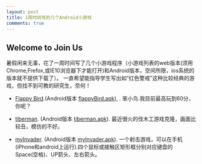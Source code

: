 ```yaml
---
layout: post
title: 1周时间写的几个Android小游戏
comments: true
---
```



## Welcome to Join Us

暑假闲来无事，花了一周时间写了几个小游戏程序（小游戏列表的web版本(须用Chrome,Frefox,或IE10浏览器下才能打开)和Android版本，空间所限，ios系统的版本就不提供下载了）。
一直希望能指导学生写出如“红色警戒”这种比较经典的游戏，但找不到可教的研究生，奈何！

<!--more-->
  
* [Flappy Bird](http://hwdong.com/games/flappyBird).(Android版本 [flappyBird.apk](http://hwdong.com/games/flappyBird.apk)), . 笨小鸟.我目前最高玩到60分，你呢？

* [tiberman](http://hwdong.com/games/tiberman/). (Android版本 [tiberman.apk](http://hwdong.com/games/tiberman.apk)). 最近很火的伐木工游戏克隆，画面比较丑，模仿的不好。 

* [myInvader](http://hwdong.com/games/myInvader/). (Android版本 [myInvader.apk](http://hwdong.com/games/myInvader.apk)). 一个射击游戏，可以在手机(iPhone和android上运行).四个鼠标或接触区矩形框分别对应键盘的 Space(空格)、UP箭头、左右箭头。